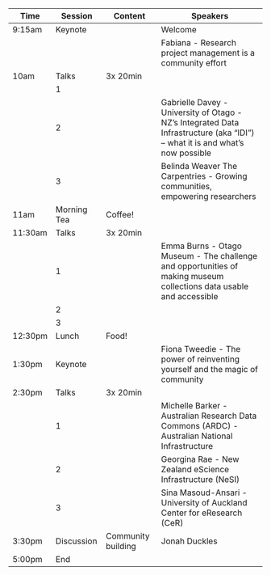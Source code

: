 |Time   |Session    |Content  |Speakers|
|-------|-----------|---------|--------|
|9:15am    |Keynote    |         | Welcome 
||||Fabiana - Research project management is a community effort
|10am   |Talks      |3x 20min |
||1|| 
||2|| Gabrielle Davey - University of Otago -  NZ’s Integrated Data Infrastructure (aka “IDI”) – what it is and what’s now possible
||3|| Belinda Weaver The Carpentries - Growing communities, empowering researchers
|11am   |Morning Tea|Coffee!  |
|11:30am|Talks      |3x 20min |
||1||Emma Burns - Otago Museum - The challenge and opportunities of making museum collections data usable and accessible
||2||
||3||
|12:30pm|Lunch      |Food!    |
|1:30pm |Keynote    |         | Fiona Tweedie - The power of reinventing yourself and the magic of community
|2:30pm |Talks      |3x 20min |
||1|| Michelle Barker - Australian Research Data Commons (ARDC) - Australian National Infrastructure
||2|| Georgina Rae - New Zealand eScience Infrastructure (NeSI)
||3|| Sina Masoud-Ansari - University of Auckland Center for eResearch (CeR)
|3:30pm |Discussion |Community building|Jonah Duckles
|5:00pm | End |||

